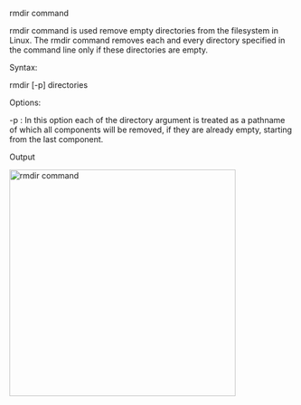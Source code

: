 rmdir command

rmdir command is used remove empty directories from the filesystem in Linux. 
The rmdir command removes each and every directory specified in the command line only if these directories are empty.

Syntax:

rmdir [-p] directories

Options:
 
 -p : In this option each of the directory argument is treated as a pathname of which all components will be removed, 
      if they are already empty, starting from the last component.

Output

<img width="400" alt="rmdir command" src="https://user-images.githubusercontent.com/92944722/157808632-f8ae80c5-d452-4cf9-a5c1-a0ac0e01c2f1.png">

